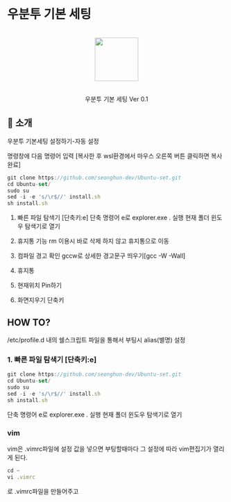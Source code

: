 # 우분투 기본 세팅
<div align="center">
  <br/>
  <img src="https://upload.wikimedia.org/wikipedia/commons/1/16/Ubuntu_and_Ubuntu_Server_Icon.png" width="100" />
  <br/>
  <br/>
  <p>
    우분투 기본 세팅 Ver 0.1 <br>
  </p>
  </p>
</div>


## :mega: 소개

우분투 기본세팅 설정하기-자동 설정


명령창에 다음 명령어 입력  [복사한 후 wsl환경에서 마우스 오른쪽 버튼 클릭하면 복사 완료]

```jsx
git clone https://github.com/seonghun-dev/Ubuntu-set.git
cd Ubuntu-set/
sudo su
sed -i -e 's/\r$//' install.sh
sh install.sh
```


1. 빠른 파일 탐색기 [단축키:e]
   단축 명령어 e로 explorer.exe . 실행
   현재 폴더 윈도우 탐색기로 열기
2. 휴지통 기능
   rm 이용시 바로 삭제 하지 않고 휴지통으로 이동
3. 컴파일 경고 확인
   gccw로 상세한 경고문구 띄우기[gcc -W -Wall]
4. 휴지통

5. 현재위치 Pin하기

6. 화면지우기 단축키


## HOW TO?
/etc/profile.d 내의 쉘스크립트 파일을 통해서 부팅시 alias(별명) 설정

### 1. 빠른 파일 탐색기 [단축키:e]
```jsx
git clone https://github.com/seonghun-dev/Ubuntu-set.git
cd Ubuntu-set/
sudo su
sed -i -e 's/\r$//' install.sh
sh install.sh
```
단축 명령어 e로 explorer.exe . 실행
   현재 폴더 윈도우 탐색기로 열기
### vim
vim은 .vimrc파일에 설정 값을 넣으면 부팅할때마다 그 설정에 따라 vim편집기가 열리게 된다.

```jsx
cd ~
vi .vimrc
```

로 .vimrc파일을 만들어주고
